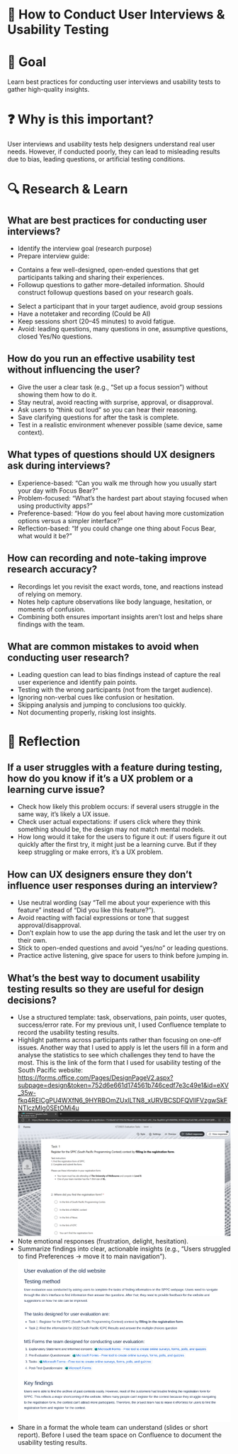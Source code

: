 # 🎤 How to Conduct User Interviews & Usability Testing
# 🎯 Goal
Learn best practices for conducting user interviews and usability tests to gather high-quality insights.

# ❓ Why is this important?
User interviews and usability tests help designers understand real user needs. However, if conducted poorly, they can lead to misleading results due to bias, leading questions, or artificial testing conditions.

# 🔍 Research & Learn
## What are best practices for conducting user interviews?
- Identify the interview goal (research purpose)
- Prepare interview guide: 
+ Contains a few well-designed, open-ended questions that get participants talking and sharing their experiences.
+ Followup questions to gather more-detailed information. Should construct followup questions based on your research goals. 
- Select a participant that in your target audience, avoid group sessions 
- Have a notetaker and recording (Could be AI)
- Keep sessions short (20–45 minutes) to avoid fatigue.
- Avoid: leading questions, many questions in one, assumptive questions, closed Yes/No questions.

## How do you run an effective usability test without influencing the user?
- Give the user a clear task (e.g., “Set up a focus session”) without showing them how to do it.
- Stay neutral, avoid reacting with surprise, approval, or disapproval.
- Ask users to “think out loud” so you can hear their reasoning.
- Save clarifying questions for after the task is complete.
- Test in a realistic environment whenever possible (same device, same context).
## What types of questions should UX designers ask during interviews?
- Experience-based: “Can you walk me through how you usually start your day with Focus Bear?”
- Problem-focused: “What’s the hardest part about staying focused when using productivity apps?”
- Preference-based: “How do you feel about having more customization options versus a simpler interface?”
- Reflection-based: “If you could change one thing about Focus Bear, what would it be?”
## How can recording and note-taking improve research accuracy?
- Recordings let you revisit the exact words, tone, and reactions instead of relying on memory.
- Notes help capture observations like body language, hesitation, or moments of confusion.
- Combining both ensures important insights aren’t lost and helps share findings with the team.
## What are common mistakes to avoid when conducting user research?
- Leading question can lead to bias findings instead of capture the real user experience and identify pain points.
- Testing with the wrong participants (not from the target audience).
- Ignoring non-verbal cues like confusion or hesitation.
- Skipping analysis and jumping to conclusions too quickly.
- Not documenting properly, risking lost insights.
# 📝 Reflection
## If a user struggles with a feature during testing, how do you know if it’s a UX problem or a learning curve issue?
- Check how likely this problem occurs: if several users struggle in the same way, it’s likely a UX issue.
- Check user actual expectations: if users click where they think something should be, the design may not match mental models.
- How long would it take for the users to figure it out: if users figure it out quickly after the first try, it might just be a learning curve. But if they keep struggling or make errors, it’s a UX problem.

## How can UX designers ensure they don’t influence user responses during an interview?
- Use neutral wording (say “Tell me about your experience with this feature” instead of “Did you like this feature?”).
- Avoid reacting with facial expressions or tone that suggest approval/disapproval.
- Don’t explain how to use the app during the task and let the user try on their own.
- Stick to open-ended questions and avoid “yes/no” or leading questions.
- Practice active listening, give space for users to think before jumping in.
## What’s the best way to document usability testing results so they are useful for design decisions?
- Use a structured template: task, observations, pain points, user quotes, success/error rate. For my previous unit, I used Confluence template to record the usability testing results.
- Highlight patterns across participants rather than focusing on one-off issues. Another way that I used to apply is let the users fill in a form and analyse the statistics to see which challenges they tend to have the most. This is the link of the form that I used for usability testing of the South Pacific website: https://forms.office.com/Pages/DesignPageV2.aspx?subpage=design&token=752d6e661d174561b746cedf7e3c49e1&id=eXV_35w-fkq4REICgPU4WXfN6_9HYRBOmZUxlLTN8_xURVBCSDFQVllFVzgwSkFNTlczMlg0SEtOMi4u
![alt text](image.png)
- Note emotional responses (frustration, delight, hesitation).
- Summarize findings into clear, actionable insights (e.g., “Users struggled to find Preferences → move it to main navigation”).
![alt text](image-1.png)
- Share in a format the whole team can understand (slides or short report). Before I used the team space on Confluence to document the usability testing results.